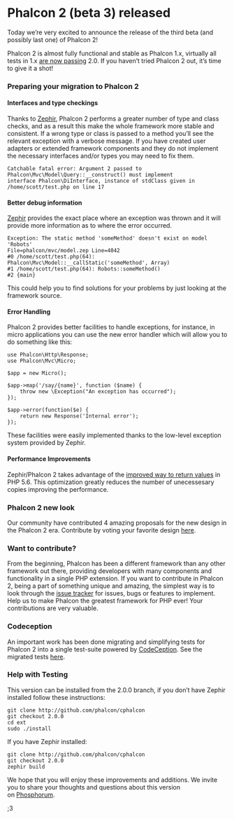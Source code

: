 <!--
slug: phalcon-2-beta-3-released
date: Wed Oct 15 2014 11:58:00 GMT-0400 (EDT)
tags: phalcon, phalcon2, phalconphp, zephir
title: Phalcon 2 (beta 3) released
id: 100083107700
link: http://blog.phalconphp.com/post/100083107700/phalcon-2-beta-3-released
raw: {"blog_name":"phalconphp","id":100083107700,"post_url":"http://blog.phalconphp.com/post/100083107700/phalcon-2-beta-3-released","slug":"phalcon-2-beta-3-released","type":"text","date":"2014-10-15 15:58:00 GMT","timestamp":1413388680,"state":"published","format":"html","reblog_key":"cG6rnFZD","tags":["phalcon","phalcon2","phalconphp","zephir"],"short_url":"http://tmblr.co/Z6Pumv1TDQmTq","highlighted":[],"note_count":5,"title":"Phalcon 2 (beta 3) released","body":"<p>Today we&rsquo;re very excited to announce the release of the third beta (and possibly last one) of Phalcon 2!</p>\n<p>Phalcon 2 is almost fully functional and stable as Phalcon 1.x, virtually all tests in 1.x <a href=\"https://travis-ci.org/phalcon/cphalcon/builds/38007986\">are now passing</a> 2.0. If you haven&rsquo;t tried Phalcon 2 out, it&rsquo;s time to give it a shot!</p>\n<h3>Preparing your migration to Phalcon 2</h3>\n<h4>Interfaces and type checkings</h4>\n<p>Thanks to <a href=\"http://www.zephir-lang.org\">Zephir</a>, Phalcon 2 performs a greater number of type and class checks, and as a result this make the whole framework more stable and consistent. If a wrong type or class is passed to a method you&rsquo;ll see the relevant exception with a verbose message. If you have created user adapters or extended framework components and they do not implement the necessary interfaces and/or types you may need to fix them.</p>\n<pre class=\"sh_php sh_sourceCode\">Catchable fatal error: Argument 2 passed to Phalcon\\Mvc\\Model\\Query::__construct() must implement \ninterface Phalcon\\DiInterface, instance of stdClass given in /home/scott/test.php on line 17\n</pre>\n<h4>Better debug information</h4>\n<p><a href=\"http://zephir-lang.com/\">Zephir</a> provides the exact place where an exception was thrown and it will provide more information as to where the error occurred.</p>\n<pre class=\"sh_php sh_sourceCode\">Exception: The static method 'someMethod' doesn't exist on model 'Robots'\nFile=phalcon/mvc/model.zep Line=4042\n#0 /home/scott/test.php(64): Phalcon\\Mvc\\Model::__callStatic('someMethod', Array)\n#1 /home/scott/test.php(64): Robots::someMethod()\n#2 {main}\n</pre>\n<p>This could help you to find solutions for your problems by just looking at the framework source.</p>\n<h4>Error Handling</h4>\n<p>Phalcon 2 provides better facilities to handle exceptions, for instance, in micro applications you can use the new error handler which will allow you to do something like this:</p>\n<pre class=\"sh_php sh_sourceCode\">use Phalcon\\Http\\Response;\nuse Phalcon\\Mvc\\Micro;\n\n$app = new Micro();\n\n$app-&gt;map('/say/{name}', function ($name) {\n    throw new \\Exception(\"An exception has occurred\");\n});\n\n$app-&gt;error(function($e) {\n\treturn new Response('Internal error');\t\t\n});\n</pre>\n<p>These facilities were easily implemented thanks to the low-level exception system provided by Zephir.</p>\n<h4>Performance Improvements</h4>\n<p>Zephir/Phalcon 2 takes advantage of the <a href=\"http://lxr.php.net/xref/PHP_5_6/UPGRADING.INTERNALS#56\">improved way to return values</a> in PHP 5.6. This optimization greatly reduces the number of unecessesary copies improving the performance.</p>\n<h3>Phalcon 2 new look</h3>\n<p>Our community have contributed 4 amazing proposals for the new design in the Phalcon 2 era. Contribute by voting your favorite design <a href=\"http://survey.phalconphp.com\">here</a>.</p>\n<h3>Want to contribute?</h3>\n<p>From the beginning, Phalcon has been a different framework than any other framework out there, providing developers with many components and functionality in a single PHP extension. If you want to contribute in Phalcon 2, being a part of something unique and amazing, the simplest way is to look through the <a href=\"https://github.com/phalcon/cphalcon\">issue tracker</a> for issues, bugs or features to implement. Help us to make Phalcon the greatest framework for PHP ever! Your contributions are very valuable.</p>\n<h3>Codeception</h3>\n<p>An important work has been done migrating and simplifying tests for Phalcon 2 into a single test-suite powered by <a href=\"http://codeception.com/\">CodeCeption</a>. See the migrated tests <a href=\"https://github.com/phalcon/cphalcon/tree/2.0.0/tests\">here</a>.</p>\n<h3>Help with Testing</h3>\n<p>This version can be installed from the 2.0.0 branch, if you don’t have Zephir installed follow these instructions:</p>\n<pre class=\"sh_sh sh_sourceCode\">git clone <a href=\"http://github.com/phalcon/cphalcon\">http://github.com/phalcon/cphalcon</a>\ngit checkout 2.0.0\ncd ext\nsudo ./install\n</pre>\n<p>If you have Zephir installed:</p>\n<pre class=\"sh_sh sh_sourceCode\">git clone <a href=\"http://github.com/phalcon/cphalcon\">http://github.com/phalcon/cphalcon</a>\ngit checkout 2.0.0\nzephir build\n</pre>\n<p>We hope that you will enjoy these improvements and additions. We invite you to share your thoughts and questions about this version on <a href=\"http://forum.phalconphp.com/\">Phosphorum</a>.</p>\n<p>;3</p>","reblog":{"tree_html":"","comment":"<p>Today we&rsquo;re very excited to announce the release of the third beta (and possibly last one) of Phalcon 2!</p>\n<p>Phalcon 2 is almost fully functional and stable as Phalcon 1.x, virtually all tests in 1.x <a href=\"https://travis-ci.org/phalcon/cphalcon/builds/38007986\">are now passing</a> 2.0. If you haven&rsquo;t tried Phalcon 2 out, it&rsquo;s time to give it a shot!</p>\n<h3>Preparing your migration to Phalcon 2</h3>\n<h4>Interfaces and type checkings</h4>\n<p>Thanks to <a href=\"http://www.zephir-lang.org\">Zephir</a>, Phalcon 2 performs a greater number of type and class checks, and as a result this make the whole framework more stable and consistent. If a wrong type or class is passed to a method you&rsquo;ll see the relevant exception with a verbose message. If you have created user adapters or extended framework components and they do not implement the necessary interfaces and/or types you may need to fix them.</p>\n<pre class=\"sh_php sh_sourceCode\">Catchable fatal error: Argument 2 passed to Phalcon\\Mvc\\Model\\Query::__construct() must implement \ninterface Phalcon\\DiInterface, instance of stdClass given in /home/scott/test.php on line 17\n</pre>\n<h4>Better debug information</h4>\n<p><a href=\"http://zephir-lang.com/\">Zephir</a> provides the exact place where an exception was thrown and it will provide more information as to where the error occurred.</p>\n<pre class=\"sh_php sh_sourceCode\">Exception: The static method 'someMethod' doesn't exist on model 'Robots'\nFile=phalcon/mvc/model.zep Line=4042\n#0 /home/scott/test.php(64): Phalcon\\Mvc\\Model::__callStatic('someMethod', Array)\n#1 /home/scott/test.php(64): Robots::someMethod()\n#2 {main}\n</pre>\n<p>This could help you to find solutions for your problems by just looking at the framework source.</p>\n<h4>Error Handling</h4>\n<p>Phalcon 2 provides better facilities to handle exceptions, for instance, in micro applications you can use the new error handler which will allow you to do something like this:</p>\n<pre class=\"sh_php sh_sourceCode\">use Phalcon\\Http\\Response;\nuse Phalcon\\Mvc\\Micro;\n\n$app = new Micro();\n\n$app-&gt;map('/say/{name}', function ($name) {\n    throw new \\Exception(\"An exception has occurred\");\n});\n\n$app-&gt;error(function($e) {\n\treturn new Response('Internal error');\t\t\n});\n</pre>\n<p>These facilities were easily implemented thanks to the low-level exception system provided by Zephir.</p>\n<h4>Performance Improvements</h4>\n<p>Zephir/Phalcon 2 takes advantage of the <a href=\"http://lxr.php.net/xref/PHP_5_6/UPGRADING.INTERNALS#56\">improved way to return values</a> in PHP 5.6. This optimization greatly reduces the number of unecessesary copies improving the performance.</p>\n<h3>Phalcon 2 new look</h3>\n<p>Our community have contributed 4 amazing proposals for the new design in the Phalcon 2 era. Contribute by voting your favorite design <a href=\"http://survey.phalconphp.com\">here</a>.</p>\n<h3>Want to contribute?</h3>\n<p>From the beginning, Phalcon has been a different framework than any other framework out there, providing developers with many components and functionality in a single PHP extension. If you want to contribute in Phalcon 2, being a part of something unique and amazing,&nbsp;the simplest way is to look through the <a href=\"https://github.com/phalcon/cphalcon\">issue tracker</a> for issues, bugs or features to implement. Help us to make Phalcon the greatest framework for PHP ever! Your contributions are very valuable.</p>\n<h3>Codeception</h3>\n<p>An important work has been done migrating and simplifying tests for Phalcon 2 into a single test-suite powered by <a href=\"http://codeception.com/\">CodeCeption</a>. See the migrated tests <a href=\"https://github.com/phalcon/cphalcon/tree/2.0.0/tests\">here</a>.</p>\n<h3>Help with Testing</h3>\n<p>This version can be installed from the 2.0.0 branch, if you don&rsquo;t have Zephir installed follow these instructions:</p>\n<pre class=\"sh_sh sh_sourceCode\">git clone <a href=\"http://github.com/phalcon/cphalcon\">http://github.com/phalcon/cphalcon</a>\ngit checkout 2.0.0\ncd ext\nsudo ./install\n</pre>\n<p>If you have Zephir installed:</p>\n<pre class=\"sh_sh sh_sourceCode\">git clone <a href=\"http://github.com/phalcon/cphalcon\">http://github.com/phalcon/cphalcon</a>\ngit checkout 2.0.0\nzephir build\n</pre>\n<p>We hope that you will enjoy these improvements and additions. We invite you to share your thoughts and questions about this version on&nbsp;<a href=\"http://forum.phalconphp.com/\">Phosphorum</a>.</p>\n<p>;3</p>"},"trail":[{"blog":{"name":"phalconphp","theme":{"header_full_width":1117,"header_full_height":426,"header_focus_width":758,"header_focus_height":426,"avatar_shape":"square","background_color":"#FAFAFA","body_font":"Helvetica Neue","header_bounds":"0,937,426,179","header_image":"http://static.tumblr.com/be2b0380984b972b47699d457f4c0ffb/ivjir8a/815nn0qo7/tumblr_static_28z87js742xwowwo0kco04ogs.jpg","header_image_focused":"http://static.tumblr.com/be2b0380984b972b47699d457f4c0ffb/ivjir8a/laHnn0qo9/tumblr_static_tumblr_static_28z87js742xwowwo0kco04ogs_focused_v3.jpg","header_image_scaled":"http://static.tumblr.com/be2b0380984b972b47699d457f4c0ffb/ivjir8a/815nn0qo7/tumblr_static_28z87js742xwowwo0kco04ogs_2048_v2.jpg","header_stretch":true,"link_color":"#529ECC","show_avatar":true,"show_description":true,"show_header_image":true,"show_title":true,"title_color":"#444444","title_font":"Gibson","title_font_weight":"bold"}},"post":{"id":"100083107700"},"content":"<p>Today we’re very excited to announce the release of the third beta (and possibly last one) of Phalcon 2!</p>\n<p>Phalcon 2 is almost fully functional and stable as Phalcon 1.x, virtually all tests in 1.x <a href=\"https://travis-ci.org/phalcon/cphalcon/builds/38007986\">are now passing</a> 2.0. If you haven’t tried Phalcon 2 out, it’s time to give it a shot!</p>\n<h3>Preparing your migration to Phalcon 2</h3>\n<h4>Interfaces and type checkings</h4>\n<p>Thanks to <a href=\"http://www.zephir-lang.org\">Zephir</a>, Phalcon 2 performs a greater number of type and class checks, and as a result this make the whole framework more stable and consistent. If a wrong type or class is passed to a method you’ll see the relevant exception with a verbose message. If you have created user adapters or extended framework components and they do not implement the necessary interfaces and/or types you may need to fix them.</p>\n<pre class=\"sh_php sh_sourceCode\">Catchable fatal error: Argument 2 passed to Phalcon\\Mvc\\Model\\Query::__construct() must implement \ninterface Phalcon\\DiInterface, instance of stdClass given in /home/scott/test.php on line 17\n</pre>\n<h4>Better debug information</h4>\n<p><a href=\"http://zephir-lang.com/\">Zephir</a> provides the exact place where an exception was thrown and it will provide more information as to where the error occurred.</p>\n<pre class=\"sh_php sh_sourceCode\">Exception: The static method 'someMethod' doesn't exist on model 'Robots'\nFile=phalcon/mvc/model.zep Line=4042\n#0 /home/scott/test.php(64): Phalcon\\Mvc\\Model::__callStatic('someMethod', Array)\n#1 /home/scott/test.php(64): Robots::someMethod()\n#2 {main}\n</pre>\n<p>This could help you to find solutions for your problems by just looking at the framework source.</p>\n<h4>Error Handling</h4>\n<p>Phalcon 2 provides better facilities to handle exceptions, for instance, in micro applications you can use the new error handler which will allow you to do something like this:</p>\n<pre class=\"sh_php sh_sourceCode\">use Phalcon\\Http\\Response;\nuse Phalcon\\Mvc\\Micro;\n\n$app = new Micro();\n\n$app->map('/say/{name}', function ($name) {\n    throw new \\Exception(\"An exception has occurred\");\n});\n\n$app->error(function($e) {\n\treturn new Response('Internal error');\t\t\n});\n</pre>\n<p>These facilities were easily implemented thanks to the low-level exception system provided by Zephir.</p>\n<h4>Performance Improvements</h4>\n<p>Zephir/Phalcon 2 takes advantage of the <a href=\"http://lxr.php.net/xref/PHP_5_6/UPGRADING.INTERNALS#56\">improved way to return values</a> in PHP 5.6. This optimization greatly reduces the number of unecessesary copies improving the performance.</p>\n<h3>Phalcon 2 new look</h3>\n<p>Our community have contributed 4 amazing proposals for the new design in the Phalcon 2 era. Contribute by voting your favorite design <a href=\"http://survey.phalconphp.com\">here</a>.</p>\n<h3>Want to contribute?</h3>\n<p>From the beginning, Phalcon has been a different framework than any other framework out there, providing developers with many components and functionality in a single PHP extension. If you want to contribute in Phalcon 2, being a part of something unique and amazing, the simplest way is to look through the <a href=\"https://github.com/phalcon/cphalcon\">issue tracker</a> for issues, bugs or features to implement. Help us to make Phalcon the greatest framework for PHP ever! Your contributions are very valuable.</p>\n<h3>Codeception</h3>\n<p>An important work has been done migrating and simplifying tests for Phalcon 2 into a single test-suite powered by <a href=\"http://codeception.com/\">CodeCeption</a>. See the migrated tests <a href=\"https://github.com/phalcon/cphalcon/tree/2.0.0/tests\">here</a>.</p>\n<h3>Help with Testing</h3>\n<p>This version can be installed from the 2.0.0 branch, if you don’t have Zephir installed follow these instructions:</p>\n<pre class=\"sh_sh sh_sourceCode\">git clone <a href=\"http://github.com/phalcon/cphalcon\">http://github.com/phalcon/cphalcon</a>\ngit checkout 2.0.0\ncd ext\nsudo ./install\n</pre>\n<p>If you have Zephir installed:</p>\n<pre class=\"sh_sh sh_sourceCode\">git clone <a href=\"http://github.com/phalcon/cphalcon\">http://github.com/phalcon/cphalcon</a>\ngit checkout 2.0.0\nzephir build\n</pre>\n<p>We hope that you will enjoy these improvements and additions. We invite you to share your thoughts and questions about this version on <a href=\"http://forum.phalconphp.com/\">Phosphorum</a>.</p>\n<p>;3</p>","content_raw":"<p>Today we're very excited to announce the release of the third beta (and possibly last one) of Phalcon 2!</p>\r\n<p>Phalcon 2 is almost fully functional and stable as Phalcon 1.x, virtually all tests in 1.x <a href=\"https://travis-ci.org/phalcon/cphalcon/builds/38007986\">are now passing</a> 2.0. If you haven't tried Phalcon 2 out, it's time to give it a shot!</p>\r\n<h3>Preparing your migration to Phalcon 2</h3>\r\n<h4>Interfaces and type checkings</h4>\r\n<p>Thanks to <a href=\"http://www.zephir-lang.org\">Zephir</a>, Phalcon 2 performs a greater number of type and class checks, and as a result this make the whole framework more stable and consistent. If a wrong type or class is passed to a method you'll see the relevant exception with a verbose message. If you have created user adapters or extended framework components and they do not implement the necessary interfaces and/or types you may need to fix them.</p>\r\n<pre class=\"sh_php sh_sourceCode\">Catchable fatal error: Argument 2 passed to Phalcon\\Mvc\\Model\\Query::__construct() must implement \r\ninterface Phalcon\\DiInterface, instance of stdClass given in /home/scott/test.php on line 17\r\n</pre>\r\n<h4>Better debug information</h4>\r\n<p><a href=\"http://zephir-lang.com/\">Zephir</a> provides the exact place where an exception was thrown and it will provide more information as to where the error occurred.</p>\r\n<pre class=\"sh_php sh_sourceCode\">Exception: The static method 'someMethod' doesn't exist on model 'Robots'\r\nFile=phalcon/mvc/model.zep Line=4042\r\n#0 /home/scott/test.php(64): Phalcon\\Mvc\\Model::__callStatic('someMethod', Array)\r\n#1 /home/scott/test.php(64): Robots::someMethod()\r\n#2 {main}\r\n</pre>\r\n<p>This could help you to find solutions for your problems by just looking at the framework source.</p>\r\n<h4>Error Handling</h4>\r\n<p>Phalcon 2 provides better facilities to handle exceptions, for instance, in micro applications you can use the new error handler which will allow you to do something like this:</p>\r\n<pre class=\"sh_php sh_sourceCode\">use Phalcon\\Http\\Response;\r\nuse Phalcon\\Mvc\\Micro;\r\n\r\n$app = new Micro();\r\n\r\n$app-&gt;map('/say/{name}', function ($name) {\r\n    throw new \\Exception(\"An exception has occurred\");\r\n});\r\n\r\n$app-&gt;error(function($e) {\r\n\treturn new Response('Internal error');\t\t\r\n});\r\n</pre>\r\n<p>These facilities were easily implemented thanks to the low-level exception system provided by Zephir.</p>\r\n<h4>Performance Improvements</h4>\r\n<p>Zephir/Phalcon 2 takes advantage of the <a href=\"http://lxr.php.net/xref/PHP_5_6/UPGRADING.INTERNALS#56\">improved way to return values</a> in PHP 5.6. This optimization greatly reduces the number of unecessesary copies improving the performance.</p>\r\n<h3>Phalcon 2 new look</h3>\r\n<p>Our community have contributed 4 amazing proposals for the new design in the Phalcon 2 era. Contribute by voting your favorite design <a href=\"http://survey.phalconphp.com\">here</a>.</p>\r\n<h3>Want to contribute?</h3>\r\n<p>From the beginning, Phalcon has been a different framework than any other framework out there, providing developers with many components and functionality in a single PHP extension. If you want to contribute in Phalcon 2, being a part of something unique and amazing,&nbsp;the simplest way is to look through the <a href=\"https://github.com/phalcon/cphalcon\">issue tracker</a> for issues, bugs or features to implement. Help us to make Phalcon the greatest framework for PHP ever! Your contributions are very valuable.</p>\r\n<h3>Codeception</h3>\r\n<p>An important work has been done migrating and simplifying tests for Phalcon 2 into a single test-suite powered by <a href=\"http://codeception.com/\">CodeCeption</a>. See the migrated tests <a href=\"https://github.com/phalcon/cphalcon/tree/2.0.0/tests\">here</a>.</p>\r\n<h3>Help with Testing</h3>\r\n<p>This version can be installed from the 2.0.0 branch, if you don&rsquo;t have Zephir installed follow these instructions:</p>\r\n<pre class=\"sh_sh sh_sourceCode\">git clone http://github.com/phalcon/cphalcon\r\ngit checkout 2.0.0\r\ncd ext\r\nsudo ./install\r\n</pre>\r\n<p>If you have Zephir installed:</p>\r\n<pre class=\"sh_sh sh_sourceCode\">git clone http://github.com/phalcon/cphalcon\r\ngit checkout 2.0.0\r\nzephir build\r\n</pre>\r\n<p>We hope that you will enjoy these improvements and additions. We invite you to share your thoughts and questions about this version on&nbsp;<a href=\"http://forum.phalconphp.com/\">Phosphorum</a>.</p>\r\n<p>;3</p>","is_current_item":true,"is_root_item":true}]}
publish: 2014-10-015
-->


Phalcon 2 (beta 3) released
===========================

Today we’re very excited to announce the release of the third beta (and
possibly last one) of Phalcon 2!

Phalcon 2 is almost fully functional and stable as Phalcon 1.x,
virtually all tests in 1.x [are now
passing](https://travis-ci.org/phalcon/cphalcon/builds/38007986) 2.0. If
you haven’t tried Phalcon 2 out, it’s time to give it a shot!

### Preparing your migration to Phalcon 2

#### Interfaces and type checkings

Thanks to [Zephir](http://www.zephir-lang.org), Phalcon 2 performs a
greater number of type and class checks, and as a result this make the
whole framework more stable and consistent. If a wrong type or class is
passed to a method you’ll see the relevant exception with a verbose
message. If you have created user adapters or extended framework
components and they do not implement the necessary interfaces and/or
types you may need to fix them.

~~~~ {.sh_php .sh_sourceCode}
Catchable fatal error: Argument 2 passed to Phalcon\Mvc\Model\Query::__construct() must implement 
interface Phalcon\DiInterface, instance of stdClass given in /home/scott/test.php on line 17
~~~~

#### Better debug information

[Zephir](http://zephir-lang.com/) provides the exact place where an
exception was thrown and it will provide more information as to where
the error occurred.

~~~~ {.sh_php .sh_sourceCode}
Exception: The static method 'someMethod' doesn't exist on model 'Robots'
File=phalcon/mvc/model.zep Line=4042
#0 /home/scott/test.php(64): Phalcon\Mvc\Model::__callStatic('someMethod', Array)
#1 /home/scott/test.php(64): Robots::someMethod()
#2 {main}
~~~~

This could help you to find solutions for your problems by just looking
at the framework source.

#### Error Handling

Phalcon 2 provides better facilities to handle exceptions, for instance,
in micro applications you can use the new error handler which will allow
you to do something like this:

~~~~ {.sh_php .sh_sourceCode}
use Phalcon\Http\Response;
use Phalcon\Mvc\Micro;

$app = new Micro();

$app->map('/say/{name}', function ($name) {
    throw new \Exception("An exception has occurred");
});

$app->error(function($e) {
    return new Response('Internal error');      
});
~~~~

These facilities were easily implemented thanks to the low-level
exception system provided by Zephir.

#### Performance Improvements

Zephir/Phalcon 2 takes advantage of the [improved way to return
values](http://lxr.php.net/xref/PHP_5_6/UPGRADING.INTERNALS#56) in PHP
5.6. This optimization greatly reduces the number of unecessesary copies
improving the performance.

### Phalcon 2 new look

Our community have contributed 4 amazing proposals for the new design in
the Phalcon 2 era. Contribute by voting your favorite design
[here](http://survey.phalconphp.com).

### Want to contribute?

From the beginning, Phalcon has been a different framework than any
other framework out there, providing developers with many components and
functionality in a single PHP extension. If you want to contribute in
Phalcon 2, being a part of something unique and amazing, the simplest
way is to look through the [issue
tracker](https://github.com/phalcon/cphalcon) for issues, bugs or
features to implement. Help us to make Phalcon the greatest framework
for PHP ever! Your contributions are very valuable.

### Codeception

An important work has been done migrating and simplifying tests for
Phalcon 2 into a single test-suite powered by
[CodeCeption](http://codeception.com/). See the migrated tests
[here](https://github.com/phalcon/cphalcon/tree/2.0.0/tests).

### Help with Testing

This version can be installed from the 2.0.0 branch, if you don’t have
Zephir installed follow these instructions:

~~~~ {.sh_sh .sh_sourceCode}
git clone http://github.com/phalcon/cphalcon
git checkout 2.0.0
cd ext
sudo ./install
~~~~

If you have Zephir installed:

~~~~ {.sh_sh .sh_sourceCode}
git clone http://github.com/phalcon/cphalcon
git checkout 2.0.0
zephir build
~~~~

We hope that you will enjoy these improvements and additions. We invite
you to share your thoughts and questions about this version
on [Phosphorum](http://forum.phalconphp.com/).

;3

